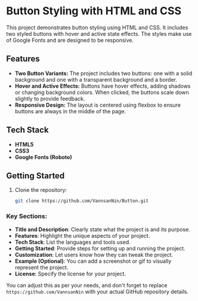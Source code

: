 # Button Styling with HTML and CSS

This project demonstrates button styling using HTML and CSS. It includes two styled buttons with hover and active state effects. The styles make use of Google Fonts and are designed to be responsive.

## Features

- **Two Button Variants:** The project includes two buttons: one with a solid background and one with a transparent background and a border.
- **Hover and Active Effects:** Buttons have hover effects, adding shadows or changing background colors. When clicked, the buttons scale down slightly to provide feedback.
- **Responsive Design:** The layout is centered using flexbox to ensure buttons are always in the middle of the page.

## Tech Stack

- **HTML5**
- **CSS3**
- **Google Fonts (Roboto)**

## Getting Started

1. Clone the repository:

   ```bash
   git clone https://github.com/VannsanNin/Button.git

### Key Sections:
- **Title and Description**: Clearly state what the project is and its purpose.
- **Features**: Highlight the unique aspects of your project.
- **Tech Stack**: List the languages and tools used.
- **Getting Started**: Provide steps for setting up and running the project.
- **Customization**: Let users know how they can tweak the project.
- **Example (Optional)**: You can add a screenshot or gif to visually represent the project.
- **License**: Specify the license for your project.

You can adjust this as per your needs, and don't forget to replace `https://github.com/VannsanNin` with your actual GitHub repository details.
